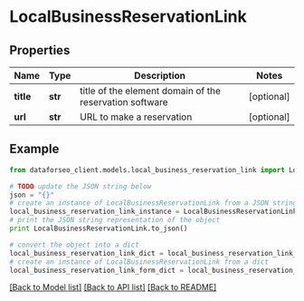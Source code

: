 # LocalBusinessReservationLink


## Properties

Name | Type | Description | Notes
------------ | ------------- | ------------- | -------------
**title** | **str** | title of the element domain of the reservation software | [optional] 
**url** | **str** | URL to make a reservation | [optional] 

## Example

```python
from dataforseo_client.models.local_business_reservation_link import LocalBusinessReservationLink

# TODO update the JSON string below
json = "{}"
# create an instance of LocalBusinessReservationLink from a JSON string
local_business_reservation_link_instance = LocalBusinessReservationLink.from_json(json)
# print the JSON string representation of the object
print LocalBusinessReservationLink.to_json()

# convert the object into a dict
local_business_reservation_link_dict = local_business_reservation_link_instance.to_dict()
# create an instance of LocalBusinessReservationLink from a dict
local_business_reservation_link_form_dict = local_business_reservation_link.from_dict(local_business_reservation_link_dict)
```
[[Back to Model list]](../README.md#documentation-for-models) [[Back to API list]](../README.md#documentation-for-api-endpoints) [[Back to README]](../README.md)


